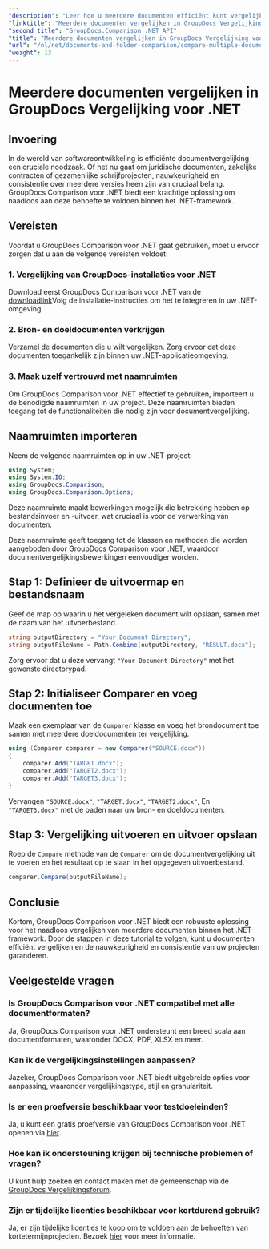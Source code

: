 ```yaml
---
"description": "Leer hoe u meerdere documenten efficiënt kunt vergelijken met GroupDocs Comparison voor .NET. Volg onze stapsgewijze handleiding voor naadloze integratie."
"linktitle": "Meerdere documenten vergelijken in GroupDocs Vergelijking voor .NET"
"second_title": "GroupDocs.Comparison .NET API"
"title": "Meerdere documenten vergelijken in GroupDocs Vergelijking voor .NET"
"url": "/nl/net/documents-and-folder-comparison/compare-multiple-documents-dotnet/"
"weight": 13
---
```


# Meerdere documenten vergelijken in GroupDocs Vergelijking voor .NET

## Invoering
In de wereld van softwareontwikkeling is efficiënte documentvergelijking een cruciale noodzaak. Of het nu gaat om juridische documenten, zakelijke contracten of gezamenlijke schrijfprojecten, nauwkeurigheid en consistentie over meerdere versies heen zijn van cruciaal belang. GroupDocs Comparison voor .NET biedt een krachtige oplossing om naadloos aan deze behoefte te voldoen binnen het .NET-framework.
## Vereisten
Voordat u GroupDocs Comparison voor .NET gaat gebruiken, moet u ervoor zorgen dat u aan de volgende vereisten voldoet:
### 1. Vergelijking van GroupDocs-installaties voor .NET
Download eerst GroupDocs Comparison voor .NET van de [downloadlink](https://releases.groupdocs.com/comparison/net/)Volg de installatie-instructies om het te integreren in uw .NET-omgeving.
### 2. Bron- en doeldocumenten verkrijgen
Verzamel de documenten die u wilt vergelijken. Zorg ervoor dat deze documenten toegankelijk zijn binnen uw .NET-applicatieomgeving.
### 3. Maak uzelf vertrouwd met naamruimten
Om GroupDocs Comparison voor .NET effectief te gebruiken, importeert u de benodigde naamruimten in uw project. Deze naamruimten bieden toegang tot de functionaliteiten die nodig zijn voor documentvergelijking.

## Naamruimten importeren
Neem de volgende naamruimten op in uw .NET-project:

```csharp
using System;
using System.IO;
using GroupDocs.Comparison;
using GroupDocs.Comparison.Options;
```
Deze naamruimte maakt bewerkingen mogelijk die betrekking hebben op bestandsinvoer en -uitvoer, wat cruciaal is voor de verwerking van documenten.

Deze naamruimte geeft toegang tot de klassen en methoden die worden aangeboden door GroupDocs Comparison voor .NET, waardoor documentvergelijkingsbewerkingen eenvoudiger worden.
## Stap 1: Definieer de uitvoermap en bestandsnaam
Geef de map op waarin u het vergeleken document wilt opslaan, samen met de naam van het uitvoerbestand.
```csharp
string outputDirectory = "Your Document Directory";
string outputFileName = Path.Combine(outputDirectory, "RESULT.docx");
```
Zorg ervoor dat u deze vervangt `"Your Document Directory"` met het gewenste directorypad.
## Stap 2: Initialiseer Comparer en voeg documenten toe
Maak een exemplaar van de `Comparer` klasse en voeg het brondocument toe samen met meerdere doeldocumenten ter vergelijking.
```csharp
using (Comparer comparer = new Comparer("SOURCE.docx"))
{
    comparer.Add("TARGET.docx");
    comparer.Add("TARGET2.docx");
    comparer.Add("TARGET3.docx");
}
```
Vervangen `"SOURCE.docx"`, `"TARGET.docx"`, `"TARGET2.docx"`, En `"TARGET3.docx"` met de paden naar uw bron- en doeldocumenten.
## Stap 3: Vergelijking uitvoeren en uitvoer opslaan
Roep de `Compare` methode van de `Comparer` om de documentvergelijking uit te voeren en het resultaat op te slaan in het opgegeven uitvoerbestand.
```csharp
comparer.Compare(outputFileName);
```

## Conclusie
Kortom, GroupDocs Comparison voor .NET biedt een robuuste oplossing voor het naadloos vergelijken van meerdere documenten binnen het .NET-framework. Door de stappen in deze tutorial te volgen, kunt u documenten efficiënt vergelijken en de nauwkeurigheid en consistentie van uw projecten garanderen.
## Veelgestelde vragen
### Is GroupDocs Comparison voor .NET compatibel met alle documentformaten?
Ja, GroupDocs Comparison voor .NET ondersteunt een breed scala aan documentformaten, waaronder DOCX, PDF, XLSX en meer.
### Kan ik de vergelijkingsinstellingen aanpassen?
Jazeker, GroupDocs Comparison voor .NET biedt uitgebreide opties voor aanpassing, waaronder vergelijkingstype, stijl en granulariteit.
### Is er een proefversie beschikbaar voor testdoeleinden?
Ja, u kunt een gratis proefversie van GroupDocs Comparison voor .NET openen via [hier](https://releases.groupdocs.com/).
### Hoe kan ik ondersteuning krijgen bij technische problemen of vragen?
U kunt hulp zoeken en contact maken met de gemeenschap via de [GroupDocs Vergelijkingsforum](https://forum.groupdocs.com/c/comparison/12).
### Zijn er tijdelijke licenties beschikbaar voor kortdurend gebruik?
Ja, er zijn tijdelijke licenties te koop om te voldoen aan de behoeften van kortetermijnprojecten. Bezoek [hier](https://purchase.groupdocs.com/temporary-license/) voor meer informatie.